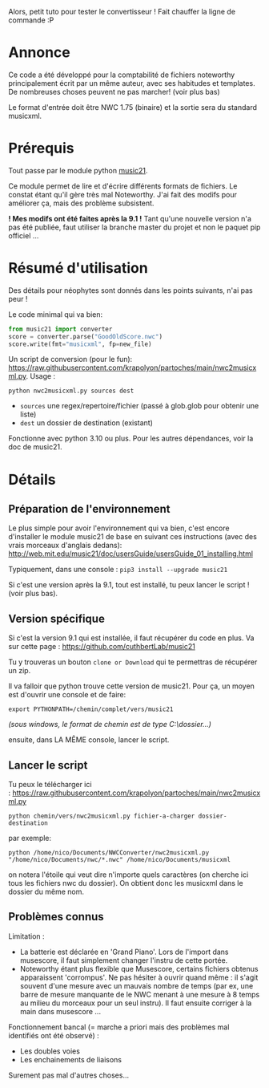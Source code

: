 Alors, petit tuto pour tester le convertisseur ! Fait chauffer la ligne de commande :P

# Annonce
Ce code a été développé pour la comptabilité de fichiers noteworthy principalement écrit par un même auteur,
avec ses habitudes et templates. De nombreuses choses peuvent ne pas marcher! (voir plus bas)

Le format d'entrée doit être NWC 1.75 (binaire) et la sortie sera du standard musicxml.

# Prérequis
Tout passe par le module python [music21](https://web.mit.edu/music21/doc/usersGuide/usersGuide_01_installing.html).

Ce module permet de lire et d'écrire différents formats de fichiers. Le constat étant qu'il gère très mal Noteworthy.
J'ai fait des modifs pour améliorer ça, mais des problème subsistent.

**! Mes modifs ont été faites après la 9.1 !**
Tant qu'une nouvelle version n'a pas été publiée, faut utiliser la branche master du projet et non le paquet pip officiel ...

# Résumé d'utilisation
Des détails pour néophytes sont donnés dans les points suivants, n'ai pas peur !

Le code minimal qui va bien:
```python
from music21 import converter
score = converter.parse("GoodOldScore.nwc")
score.write(fmt="musicxml", fp=new_file)
```

Un script de conversion (pour le fun): <https://raw.githubusercontent.com/krapolyon/partoches/main/nwc2musicxml.py>. Usage :
```
python nwc2musicxml.py sources dest
```
- `sources` une regex/repertoire/fichier (passé à glob.glob pour obtenir une liste)
- `dest` un dossier de destination (existant)

Fonctionne avec python 3.10 ou plus. Pour les autres dépendances, voir la doc de music21.

# Détails
## Préparation de l'environnement
Le plus simple pour avoir l'environnement qui va bien, c'est encore d'installer le module music21 de base en suivant ces instructions (avec des vrais morceaux d'anglais dedans): <http://web.mit.edu/music21/doc/usersGuide/usersGuide_01_installing.html>

Typiquement, dans une console :
`pip3 install --upgrade music21`

Si c'est une version après la 9.1, tout est installé, tu peux lancer le script ! (voir plus bas).

## Version spécifique
Si c'est la version 9.1 qui est installée, il faut récupérer du code en plus.
Va sur cette page : <https://github.com/cuthbertLab/music21>

Tu y trouveras un bouton `clone or Download` qui te permettras de récupérer un zip.

Il va falloir que python trouve cette version de music21. Pour ça, un moyen est
d'ouvrir une console et de faire:
```
export PYTHONPATH=/chemin/complet/vers/music21
```
*(sous windows, le format de chemin est de type C:\dossier\...)*

ensuite, dans LA MÊME console, lancer le script.

## Lancer le script
Tu peux le télécharger ici : <https://raw.githubusercontent.com/krapolyon/partoches/main/nwc2musicxml.py>

`python chemin/vers/nwc2musicxml.py fichier-a-charger dossier-destination`

par exemple:

`python /home/nico/Documents/NWCConverter/nwc2musicxml.py "/home/nico/Documents/nwc/*.nwc" /home/nico/Documents/musicxml`

on notera l'étoile qui veut dire n'importe quels caractères (on cherche ici tous les fichiers nwc du dossier).
On obtient donc les musicxml dans le dossier du même nom.

## Problèmes connus
Limitation :
 * La batterie est déclarée en 'Grand Piano'. Lors de l'import dans musescore, il faut simplement changer l'instru de cette portée.
 * Noteworthy étant plus flexible que Musescore, certains fichiers obtenus apparaissent 'corrompus'.
    Ne pas hésiter à ouvrir quand même : il s'agit souvent d'une mesure avec un mauvais nombre de temps
    (par ex, une barre de mesure manquante de le NWC menant à une mesure à 8 temps au milieu du morceaux
    pour un seul instru). Il faut ensuite corriger à la main dans musescore ...

Fonctionnement bancal (= marche a priori mais des problèmes mal identifiés ont été observé) :
 * Les doubles voies
 * Les enchainements de liaisons

Surement pas mal d'autres choses...
